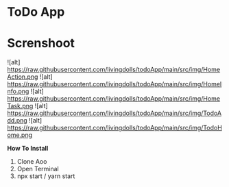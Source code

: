 # ToDo App

# Screnshoot

![alt] https://raw.githubusercontent.com/livingdolls/todoApp/main/src/img/HomeAction.png
![alt] https://raw.githubusercontent.com/livingdolls/todoApp/main/src/img/HomeInfo.png
![alt] https://raw.githubusercontent.com/livingdolls/todoApp/main/src/img/HomeTask.png
![alt] https://raw.githubusercontent.com/livingdolls/todoApp/main/src/img/TodoAdd.png
![alt] https://raw.githubusercontent.com/livingdolls/todoApp/main/src/img/TodoHome.png

**How To Install**
1. Clone Aoo
2. Open Terminal
3. npx start / yarn start
